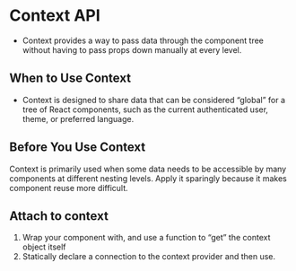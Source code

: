 # Context API  
  - Context provides a way to pass data through the component tree without having to pass props down manually at every level.  

## When to Use Context  
  - Context is designed to share data that can be considered “global” for a tree of React components, such as the current authenticated user, theme, or preferred language.  

## Before You Use Context  
  Context is primarily used when some data needs to be accessible by many components at different nesting levels.   Apply it sparingly because it makes component reuse more difficult.  

## Attach to context  
 1. Wrap your component with, and use a function to “get” the context object itself  
 2. Statically declare a connection to the context provider and then use.  

 
